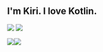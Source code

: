 
<!--
**kiri-91/kiri-91** is a ✨ _special_ ✨ repository because its `README.md` (this file) appears on your GitHub profile.

Here are some ideas to get you started:

- 🔭 I’m currently working on ...
- 🌱 I’m currently learning ...
- 👯 I’m looking to collaborate on ...
- 🤔 I’m looking for help with ...
- 💬 Ask me about ...
- 📫 How to reach me: ...
- 😄 Pronouns: ...
- ⚡ Fun fact: ...
-->
## I'm Kiri. I love Kotlin.

![](https://komarev.com/ghpvc/?username=kiri-91)
![](https://img.shields.io/twitter/follow/91_chankiri)

![](https://github-readme-stats.vercel.app/api?username=kiri-91&count_private=true&show_icons=true&theme=dracula)![](https://github-readme-stats.vercel.app/api/top-langs/?username=kiri-91&layout=compact&theme=dracula)
